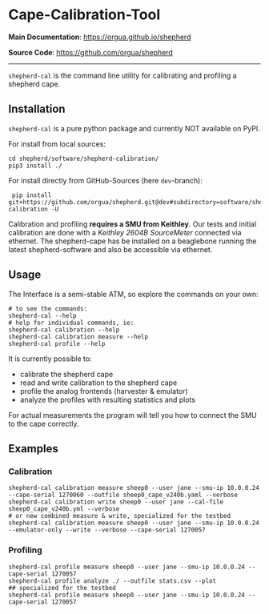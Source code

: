 # Cape-Calibration-Tool

**Main Documentation**: <https://orgua.github.io/shepherd>

**Source Code**: <https://github.com/orgua/shepherd>

---

`shepherd-cal` is the command line utility for calibrating and profiling a shepherd cape.

## Installation

`shepherd-cal` is a pure python package and currently NOT available on PyPI.

For install from local sources:

```Shell
cd shepherd/software/shepherd-calibration/
pip3 install ./
```

For install directly from GitHub-Sources (here `dev`-branch):

```Shell
 pip install git+https://github.com/orgua/shepherd.git@dev#subdirectory=software/shepherd-calibration -U
```

Calibration and profiling **requires a SMU from Keithley**. Our tests and initial calibration are done with a *Keithley 2604B SourceMeter* connected via ethernet. The shepherd-cape has be installed on a beaglebone running the latest shepherd-software and also be accessible via ethernet.

## Usage

The Interface is a semi-stable ATM, so explore the commands on your own:

```Shell
# to see the commands:
shepherd-cal --help
# help for individual commands, ie:
shepherd-cal calibration --help
shepherd-cal calibration measure --help
shepherd-cal profile --help
```

It is currently possible to:

- calibrate the shepherd cape
- read and write calibration to the shepherd cape
- profile the analog frontends (harvester & emulator)
- analyze the profiles with resulting statistics and plots

For actual measurements the program will tell you how to connect the SMU to the cape correctly.

## Examples

### Calibration

```Shell
shepherd-cal calibration measure sheep0 --user jane --smu-ip 10.0.0.24 --cape-serial 1270060 --outfile sheep0_cape_v240b.yaml --verbose
shepherd-cal calibration write sheep0 --user jane --cal-file sheep0_cape_v240b.yml --verbose
# or new combined measure & write, specialized for the testbed
shepherd-cal calibration measure sheep0 --user jane --smu-ip 10.0.0.24 --emulator-only --write --verbose --cape-serial 1270057
```

### Profiling

```Shell
shepherd-cal profile measure sheep0 --user jane --smu-ip 10.0.0.24 --cape-serial 1270057
shepherd-cal profile analyze ./ --outfile stats.csv --plot
## specialized for the testbed
shepherd-cal profile measure sheep0 --user jane --smu-ip 10.0.0.24 --cape-serial 1270057
```
